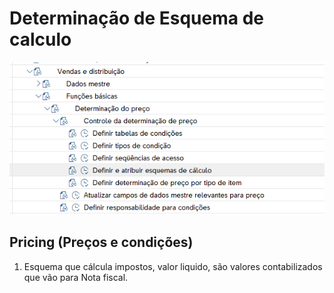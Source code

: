 # Determinação de Esquema de calculo   

![esquema de calculo](image-1.png)



## Pricing (Preços e condições)

1. Esquema que cálcula impostos, valor liquido, são valores contabilizados que vão para Nota fiscal. 

